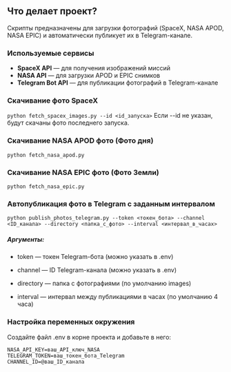 ## Что делает проект?

Скрипты предназначены для загрузки фотографий (SpaceX, NASA APOD, NASA EPIC) и автоматически публикует их в Telegram-канале.

### Используемые сервисы

- **SpaceX API** — для получения изображений миссий
- **NASA API** — для загрузки APOD и EPIC снимков
- **Telegram Bot API** — для публикации фотографий в Telegram-канале

### Скачивание фото SpaceX

```python fetch_spacex_images.py --id <id_запуска>```
Если --id не указан, будут скачаны фото последнего запуска.

### Скачивание NASA APOD фото (Фото дня)

```python fetch_nasa_apod.py```
### Скачивание NASA EPIC фото (Фото Земли)

```python fetch_nasa_epic.py```

### Автопубликация фото в Telegram с заданным интервалом

```python publish_photos_telegram.py --token <токен_бота> --channel <ID_канала> --directory <папка_с_фото> --interval <интервал_в_часах>```
##### Аргументы:

* token — токен Telegram-бота (можно указать в .env)

* channel — ID Telegram-канала (можно указать в .env)

* directory — папка с фотографиями (по умолчанию images)

* interval — интервал между публикациями в часах (по умолчанию 4 часа)

### Настройка переменных окружения
Создайте файл .env в корне проекта и добавьте в него:
```
NASA_API_KEY=ваш_API_ключ_NASA
TELEGRAM_TOKEN=ваш_токен_бота_Telegram
CHANNEL_ID=@ваш_ID_канала
```
